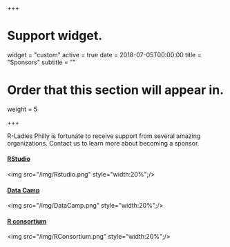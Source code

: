 +++
# Support widget.
widget = "custom"
active = true
date = 2018-07-05T00:00:00
title = "Sponsors"
subtitle = ""
# Order that this section will appear in.
weight = 5

+++

R-Ladies Philly is fortunate to receive support from several amazing organizations. Contact us to learn more about becoming a sponsor.

#### [RStudio](https://www.rstudio.com/)
<img src="/img/Rstudio.png" style="width:20%";/>

#### [Data Camp](http://datacamp.com/)
<img src="/img/DataCamp.png" style="width:20%";/>

#### [R consortium](https://www.r-consortium.org/)
<img src="/img/RConsortium.png" style="width:20%";/>
